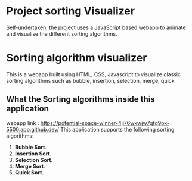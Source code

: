 
# Project sorting Visualizer 
Self-undertaken, the project uses a JavaScript based webapp to animate and visualise the different sorting algorithms. 
# Sorting algorithm visualizer
This is a webapp built using HTML, CSS, Javascript to visualize classic sorting algorithms such as bubble, insertion, selection, merge, quick 

## What the Sorting algorithms inside this application
webapp link : https://potential-space-winner-4jj76wxwjw7gfq9px-5500.app.github.dev/
This application supports the following sorting algorithms:

1. **Bubble Sort**.
2. **Insertion Sort**.
3. **Selection Sort**.
4. **Merge Sort**.
5. **Quick Sort**.


